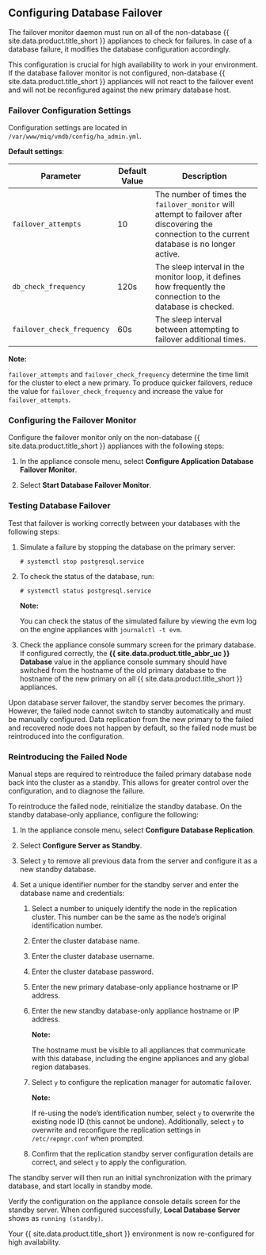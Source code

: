 ## Configuring Database Failover

The failover monitor daemon must run on all of the non-database
{{ site.data.product.title_short }} appliances to check for failures. In case of a
database failure, it modifies the database configuration accordingly.

<div class="important">

This configuration is crucial for high availability to work in your
environment. If the database failover monitor is not configured,
non-database {{ site.data.product.title_short }} appliances will not react to the
failover event and will not be reconfigured against the new primary
database host.

</div>

### Failover Configuration Settings

Configuration settings are located in
`/var/www/miq/vmdb/config/ha_admin.yml`.

**Default settings**:

| Parameter                  | Default Value | Description                                                                                                                                       |
| -------------------------- | ------------- | ------------------------------------------------------------------------------------------------------------------------------------------------- |
| `failover_attempts`        | 10            | The number of times the `failover_monitor` will attempt to failover after discovering the connection to the current database is no longer active. |
| `db_check_frequency`       | 120s          | The sleep interval in the monitor loop, it defines how frequently the connection to the database is checked.                                      |
| `failover_check_frequency` | 60s           | The sleep interval between attempting to failover additional times.                                                                               |

**Note:**

`failover_attempts` and `failover_check_frequency` determine the time
limit for the cluster to elect a new primary. To produce quicker
failovers, reduce the value for `failover_check_frequency` and increase
the value for `failover_attempts`.

### Configuring the Failover Monitor

Configure the failover monitor only on the non-database
{{ site.data.product.title_short }} appliances with the following steps:

1.  In the appliance console menu, select **Configure Application
    Database Failover Monitor**.

2.  Select **Start Database Failover Monitor**.

### Testing Database Failover

Test that failover is working correctly between your databases with the
following steps:

1.  Simulate a failure by stopping the database on the primary server:

        # systemctl stop postgresql.service

2.  To check the status of the database, run:

        # systemctl status postgresql.service

    **Note:**

    You can check the status of the simulated failure by viewing the
    evm log on the engine appliances with `journalctl -t evm`.

3.  Check the appliance console summary screen for the primary database.
    If configured correctly, the **{{ site.data.product.title_abbr_uc }} Database**
    value in the appliance console summary should have switched from the
    hostname of the old primary database to the hostname of the new
    primary on all {{ site.data.product.title_short }} appliances.

<div class="important">

Upon database server failover, the standby server becomes the primary.
However, the failed node cannot switch to standby automatically and must
be manually configured. Data replication from the new primary to the
failed and recovered node does not happen by default, so the failed node
must be reintroduced into the configuration.

</div>

### Reintroducing the Failed Node

Manual steps are required to reintroduce the failed primary database
node back into the cluster as a standby. This allows for greater control
over the configuration, and to diagnose the failure.

To reintroduce the failed node, reinitialize the standby database. On
the standby database-only appliance, configure the following:

1.  In the appliance console menu, select **Configure Database
    Replication**.

2.  Select **Configure Server as Standby**.

3.  Select `y` to remove all previous data from the server and configure
    it as a new standby database.

4.  Set a unique identifier number for the standby server and enter the
    database name and credentials:

    1.  Select a number to uniquely identify the node in the replication
        cluster. This number can be the same as the node’s original
        identification number.

    2.  Enter the cluster database name.

    3.  Enter the cluster database username.

    4.  Enter the cluster database password.

    5.  Enter the new primary database-only appliance hostname or IP
        address.

    6.  Enter the new standby database-only appliance hostname or IP
        address.

        **Note:**

        The hostname must be visible to all appliances that communicate
        with this database, including the engine appliances and any
        global region databases.

    7.  Select `y` to configure the replication manager for automatic failover.

        **Note:**

        If re-using the node’s identification number, select `y` to
        overwrite the existing node ID (this cannot be undone).
        Additionally, select `y` to overwrite and reconfigure the
        replication settings in `/etc/repmgr.conf` when prompted.
        
    8.  Confirm that the replication standby server configuration details are correct, and select `y` to apply the configuration.

The standby server will then run an initial synchronization with the
primary database, and start locally in standby mode.

Verify the configuration on the appliance console details screen for the
standby server. When configured successfully, **Local Database Server**
shows as `running (standby)`.

Your {{ site.data.product.title_short }} environment is now re-configured for high
availability.
